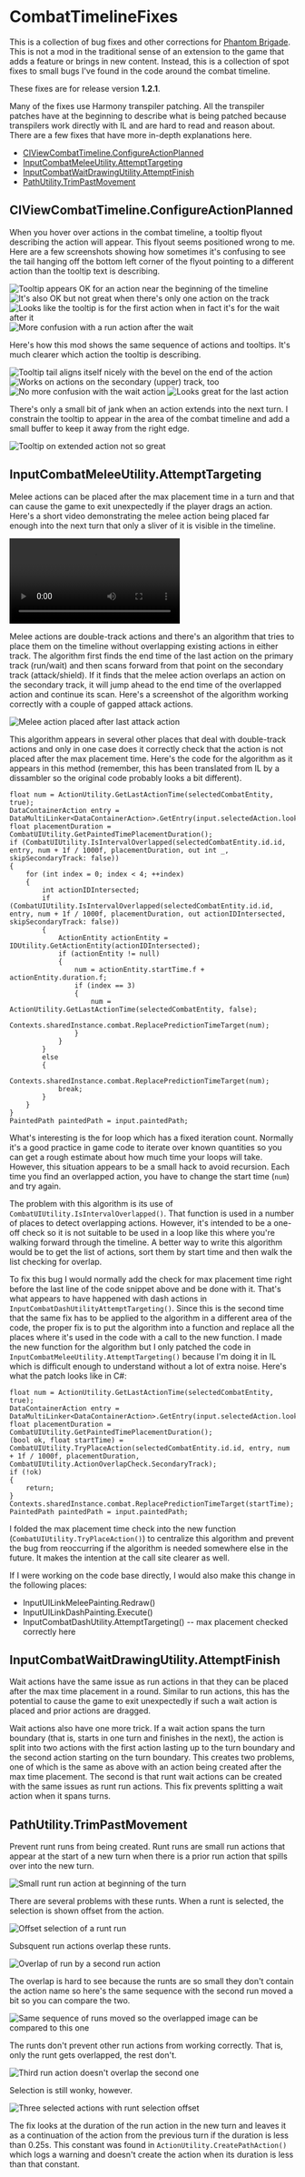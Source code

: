 # CombatTimelineFixes

This is a collection of bug fixes and other corrections for [Phantom Brigade](https://braceyourselfgames.com/phantom-brigade/). This is not a mod in the traditional sense of an extension to the game that adds a feature or brings in new content. Instead, this is a collection of spot fixes to small bugs I've found in the code around the combat timeline.

These fixes are for release version **1.2.1**.

Many of the fixes use Harmony transpiler patching. All the transpiler patches have at the beginning to describe what is being patched because transpilers work directly with IL and are hard to read and reason about. There are a few fixes that have more in-depth explanations here.

- [CIViewCombatTimeline.ConfigureActionPlanned](#civiewcombattimelineconfigureactionplanned)
- [InputCombatMeleeUtility.AttemptTargeting](#inputcombatmeleeutilityattempttargeting)
- [InputCombatWaitDrawingUtility.AttemptFinish](#inputcombatwaitdrawingutilityattemptfinish)
- [PathUtility.TrimPastMovement](#pathutilitytrimpastmovement)

## CIViewCombatTimeline.ConfigureActionPlanned

When you hover over actions in the combat timeline, a tooltip flyout describing the action will appear. This flyout seems positioned wrong to me. Here are a few screenshots showing how sometimes it's confusing to see the tail hanging off the bottom left corner of the flyout pointing to a different action than the tooltip text is describing.

![Tooltip appears OK for an action near the beginning of the timeline](https://github.com/echkode/PhantomBrigadeMod_CombatTimelineFixes/assets/48565771/bbd58edc-1d00-49a4-93fa-316395ad3319)
![It's also OK but not great when there's only one action on the track](https://github.com/echkode/PhantomBrigadeMod_CombatTimelineFixes/assets/48565771/3c1d20fa-da9d-417e-a8e9-369a1e9f2ee7)
![Looks like the tooltip is for the first action when in fact it's for the wait after it](https://github.com/echkode/PhantomBrigadeMod_CombatTimelineFixes/assets/48565771/bc30a428-f36d-4279-9bf8-fdad77d5647b)
![More confusion with a run action after the wait](https://github.com/echkode/PhantomBrigadeMod_CombatTimelineFixes/assets/48565771/87cca320-f372-49f1-aa5e-cf723f1cc54e)

Here's how this mod shows the same sequence of actions and tooltips. It's much clearer which action the tooltip is describing.

![Tooltip tail aligns itself nicely with the bevel on the end of the action](https://github.com/echkode/PhantomBrigadeMod_CombatTimelineFixes/assets/48565771/40d3d1a1-cbc2-4923-bf93-90bdf9966ec7)
![Works on actions on the secondary (upper) track, too](https://github.com/echkode/PhantomBrigadeMod_CombatTimelineFixes/assets/48565771/6d4d010e-3bba-4a10-9e0f-c143182e8f53)
![No more confusion with the wait action](https://github.com/echkode/PhantomBrigadeMod_CombatTimelineFixes/assets/48565771/e59ab647-d020-41a7-bee0-a0da7d0a6592)
![Looks great for the last action](https://github.com/echkode/PhantomBrigadeMod_CombatTimelineFixes/assets/48565771/d11aa88f-f672-4f9e-9708-67aa2ad59e27)

There's only a small bit of jank when an action extends into the next turn. I constrain the tooltip to appear in the area of the combat timeline and add a small buffer to keep it away from the right edge.

![Tooltip on extended action not so great](https://github.com/echkode/PhantomBrigadeMod_CombatTimelineFixes/assets/48565771/c1bc270d-a448-4445-8ca1-5d850bcf9ec8)

## InputCombatMeleeUtility.AttemptTargeting

Melee actions can be placed after the max placement time in a turn and that can cause the game to exit unexpectedly if the player drags an action. Here's a short video demonstrating the melee action being placed far enough into the next turn that only a sliver of it is visible in the timeline.

<video controls src="https://github.com/echkode/PhantomBrigadeMod_Fixes/assets/48565771/0eedd238-75d6-491f-98da-a5f712cbf1a5">
  <p>melee action placed in next turn with only a sliver visible in timeline</p>
</video>

Melee actions are double-track actions and there's an algorithm that tries to place them on the timeline without overlapping existing actions in either track. The algorithm first finds the end time of the last action on the primary track (run/wait) and then scans forward from that point on the secondary track (attack/shield). If it finds that the melee action overlaps an action on the secondary track, it will jump ahead to the end time of the overlapped action and continue its scan. Here's a screenshot of the algorithm working correctly with a couple of gapped attack actions.

![Melee action placed after last attack action](https://github.com/echkode/PhantomBrigadeMod_Fixes/assets/48565771/e6fc98f0-fdcf-4d98-8431-d59435470ad6)

This algorithm appears in several other places that deal with double-track actions and only in one case does it correctly check that the action is not placed after the max placement time. Here's the code for the algorithm as it appears in this method (remember, this has been translated from IL by a dissambler so the original code probably looks a bit different).
```
float num = ActionUtility.GetLastActionTime(selectedCombatEntity, true);
DataContainerAction entry = DataMultiLinker<DataContainerAction>.GetEntry(input.selectedAction.lookupKey);
float placementDuration = CombatUIUtility.GetPaintedTimePlacementDuration();
if (CombatUIUtility.IsIntervalOverlapped(selectedCombatEntity.id.id, entry, num + 1f / 1000f, placementDuration, out int _, skipSecondaryTrack: false))
{
    for (int index = 0; index < 4; ++index)
    {
        int actionIDIntersected;
        if (CombatUIUtility.IsIntervalOverlapped(selectedCombatEntity.id.id, entry, num + 1f / 1000f, placementDuration, out actionIDIntersected, skipSecondaryTrack: false))
        {
            ActionEntity actionEntity = IDUtility.GetActionEntity(actionIDIntersected);
            if (actionEntity != null)
            {
                num = actionEntity.startTime.f + actionEntity.duration.f;
                if (index == 3)
                {
                    num = ActionUtility.GetLastActionTime(selectedCombatEntity, false);
                    Contexts.sharedInstance.combat.ReplacePredictionTimeTarget(num);
                }
            }
        }
        else
        {
            Contexts.sharedInstance.combat.ReplacePredictionTimeTarget(num);
            break;
        }
    }
}
PaintedPath paintedPath = input.paintedPath;
```
What's interesting is the for loop which has a fixed iteration count. Normally it's a good practice in game code to iterate over known quantities so you can get a rough estimate about how much time your loops will take. However, this situation appears to be a small hack to avoid recursion. Each time you find an overlapped action, you have to change the start time (`num`) and try again.

The problem with this algorithm is its use of `CombatUIUtility.IsIntervalOverlapped()`. That function is used in a number of places to detect overlapping actions. However, it's intended to be a one-off check so it is not suitable to be used in a loop like this where you're walking forward through the timeline. A better way to write this algorithm would be to get the list of actions, sort them by start time and then walk the list checking for overlap.

To fix this bug I would normally add the check for max placement time right before the last line of the code snippet above and be done with it. That's what appears to have happened with dash actions in `InputCombatDashUtilityAttemptTargeting()`. Since this is the second time that the same fix has to be applied to the algorithm in a different area of the code, the proper fix is to put the algorithm into a function and replace all the places where it's used in the code with a call to the new function. I made the new function for the algorithm but I only patched the code in `InputCombatMeleeUtility.AttemptTargeting()` because I'm doing it in IL which is difficult enough to understand without a lot of extra noise. Here's what the patch looks like in C#:
```
float num = ActionUtility.GetLastActionTime(selectedCombatEntity, true);
DataContainerAction entry = DataMultiLinker<DataContainerAction>.GetEntry(input.selectedAction.lookupKey);
float placementDuration = CombatUIUtility.GetPaintedTimePlacementDuration();
(bool ok, float startTime) = CombatUIUtility.TryPlaceAction(selectedCombatEntity.id.id, entry, num + 1f / 1000f, placementDuration, CombatUIUtility.ActionOverlapCheck.SecondaryTrack);
if (!ok)
{
    return;
}
Contexts.sharedInstance.combat.ReplacePredictionTimeTarget(startTime);
PaintedPath paintedPath = input.paintedPath;
```
I folded the max placement time check into the new function (`CombatUIUtility.TryPlaceAction()`) to centralize this algorithm and prevent the bug from reoccurring if the algorithm is needed somewhere else in the future. It makes the intention at the call site clearer as well.

If I were working on the code base directly, I would also make this change in the following places:

- InputUILinkMeleePainting.Redraw()
- InputUILinkDashPainting.Execute()
- InputCombatDashUtility.AttemptTargeting() -- max placement checked correctly here

## InputCombatWaitDrawingUtility.AttemptFinish

Wait actions have the same issue as run actions in that they can be placed after the max time placement in a round. Similar to run actions, this has the potential to cause the game to exit unexpectedly if such a wait action is placed and prior actions are dragged.

Wait actions also have one more trick. If a wait action spans the turn boundary (that is, starts in one turn and finishes in the next), the action is split into two actions with the first action lasting up to the turn boundary and the second action starting on the turn boundary. This creates two problems, one of which is the same as above with an action being created after the max time placement. The second is that runt wait actions can be created with the same issues as runt run actions. This fix prevents splitting a wait action when it spans turns.

## PathUtility.TrimPastMovement

Prevent runt runs from being created. Runt runs are small run actions that appear at the start of a new turn when there is a prior run action that spills over into the new turn.

![Small runt run action at beginning of the turn](https://github.com/echkode/PhantomBrigadeMod_Fixes/assets/48565771/4b4ad7bd-b3ce-4892-9345-c50aba30031c)

There are several problems with these runts. When a runt is selected, the selection is shown offset from the action.

![Offset selection of a runt run](https://github.com/echkode/PhantomBrigadeMod_Fixes/assets/48565771/c7b10695-7d39-4525-8447-5e338f4f5f33)

Subsquent run actions overlap these runts.

![Overlap of run by a second run action](https://github.com/echkode/PhantomBrigadeMod_Fixes/assets/48565771/e7a80191-6dae-44bb-8128-8a6967c9dd44)

The overlap is hard to see because the runts are so small they don't contain the action name so here's the same sequence with the second run moved a bit so you can compare the two.

![Same sequence of runs moved so the overlapped image can be compared to this one](https://github.com/echkode/PhantomBrigadeMod_Fixes/assets/48565771/d94c68b0-dffb-4ff7-a47a-87456a3cda30)

The runts don't prevent other run actions from working correctly. That is, only the runt gets overlapped, the rest don't.

![Third run action doesn't overlap the second one](https://github.com/echkode/PhantomBrigadeMod_Fixes/assets/48565771/9e1c32c1-3a21-49a2-9e09-6fd6309d4ab3)

Selection is still wonky, however.

![Three selected actions with runt selection offset](https://github.com/echkode/PhantomBrigadeMod_Fixes/assets/48565771/d125084e-ed3a-4dbf-b370-bb7373b6fabf)

The fix looks at the duration of the run action in the new turn and leaves it as a continuation of the action from the previous turn if the duration is less than 0.25s. This constant was found in `ActionUtility.CreatePathAction()` which logs a warning and doesn't create the action when its duration is less than that constant.
